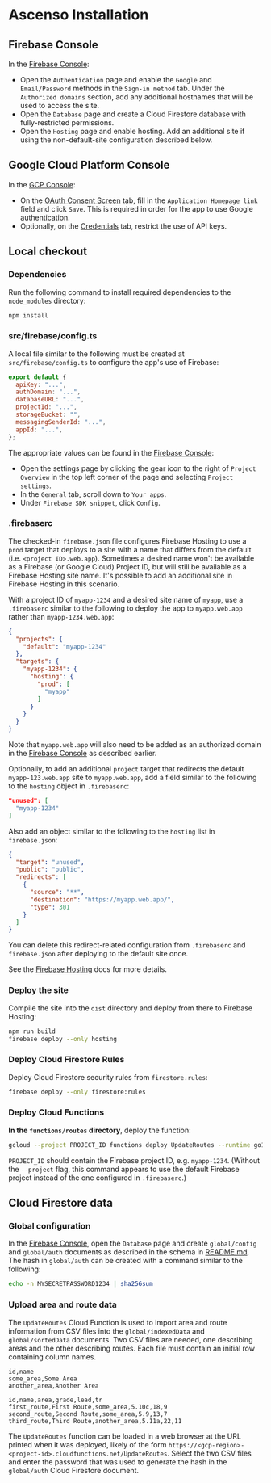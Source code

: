 # Ascenso Installation

## Firebase Console

In the [Firebase Console]:

*   Open the `Authentication` page and enable the `Google` and `Email/Password`
    methods in the `Sign-in method` tab. Under the `Authorized domains` section,
    add any additional hostnames that will be used to access the site.
*   Open the `Database` page and create a Cloud Firestore database with
    fully-restricted permissions.
*   Open the `Hosting` page and enable hosting. Add an additional site if using
    the non-default-site configuration described below.

[Firebase Console]: https://console.firebase.google.com/

## Google Cloud Platform Console

In the [GCP Console]:

*   On the [OAuth Consent Screen] tab, fill in the `Application Homepage link`
    field and click `Save`. This is required in order for the app to use Google
    authentication.
*   Optionally, on the [Credentials] tab, restrict the use of API keys.

[GCP Console]: https://console.cloud.google.com
[OAuth Consent Screen]: https://console.cloud.google.com/apis/credentials/consent
[Credentials]: https://console.cloud.google.com/apis/credentials

## Local checkout

### Dependencies

Run the following command to install required dependencies to the `node_modules`
directory:

```sh
npm install
```

### src/firebase/config.ts

A local file similar to the following must be created at
`src/firebase/config.ts` to configure the app's use of Firebase:

```js
export default {
  apiKey: "...",
  authDomain: "...",
  databaseURL: "...",
  projectId: "...",
  storageBucket: "",
  messagingSenderId: "...",
  appId: "...",
};
```

The appropriate values can be found in the [Firebase Console]:

*   Open the settings page by clicking the gear icon to the right of `Project
    Overview` in the top left corner of the page and selecting `Project
    settings`.
*   In the `General` tab, scroll down to `Your apps`.
*   Under `Firebase SDK snippet`, click `Config`.

### .firebaserc

The checked-in `firebase.json` file configures Firebase Hosting to use a `prod`
target that deploys to a site with a name that differs from the default (i.e.
`<project ID>.web.app`). Sometimes a desired name won't be available as a
Firebase (or Google Cloud) Project ID, but will still be available as a Firebase
Hosting site name. It's possible to add an additional site in Firebase Hosting
in this scenario.

With a project ID of `myapp-1234` and a desired site name of `myapp`, use a
`.firebaserc` similar to the following to deploy the app to `myapp.web.app`
rather than `myapp-1234.web.app`:

```json
{
  "projects": {
    "default": "myapp-1234"
  },
  "targets": {
    "myapp-1234": {
      "hosting": {
        "prod": [
          "myapp"
        ]
      }
    }
  }
}
```

Note that `myapp.web.app` will also need to be added as an authorized domain in
the [Firebase Console] as described earlier.

Optionally, to add an additional `project` target that redirects the default
`myapp-123.web.app` site to `myapp.web.app`, add a field similar to the
following to the `hosting` object in `.firebaserc`:

```json
"unused": [
  "myapp-1234"
]
```

Also add an object similar to the following to the `hosting` list in
`firebase.json`:

```json
{
  "target": "unused",
  "public": "public",
  "redirects": [
    {
      "source": "**",
      "destination": "https://myapp.web.app/",
      "type": 301
    }
  ]
}
```

You can delete this redirect-related configuration from `.firebaserc` and
`firebase.json` after deploying to the default site once.

See the [Firebase Hosting] docs for more details.

[Firebase Hosting]: https://firebase.google.com/docs/hosting

### Deploy the site

Compile the site into the `dist` directory and deploy from there to Firebase
Hosting:

```sh
npm run build
firebase deploy --only hosting
```

### Deploy Cloud Firestore Rules

Deploy Cloud Firestore security rules from `firestore.rules`:

```sh
firebase deploy --only firestore:rules
```
### Deploy Cloud Functions

**In the `functions/routes` directory**, deploy the function:

```sh
gcloud --project PROJECT_ID functions deploy UpdateRoutes --runtime go111 --trigger-http
```

`PROJECT_ID` should contain the Firebase project ID, e.g. `myapp-1234`. (Without
the `--project` flag, this command appears to use the default Firebase project
instead of the one configured in `.firebaserc`.)

## Cloud Firestore data

### Global configuration

In the [Firebase Console], open the `Database` page and create `global/config`
and `global/auth` documents as described in the schema in [README.md]. The hash
in `global/auth` can be created with a command similar to the following:

```sh
echo -n MYSECRETPASSWORD1234 | sha256sum
```

[README.md]: ./README.md

### Upload area and route data

The `UpdateRoutes` Cloud Function is used to import area and route information
from CSV files into the `global/indexedData` and `global/sortedData` documents.
Two CSV files are needed, one describing areas and the other describing routes.
Each file must contain an initial row containing column names.

```csv
id,name
some_area,Some Area
another_area,Another Area
```

```csv
id,name,area,grade,lead,tr
first_route,First Route,some_area,5.10c,18,9
second_route,Second Route,some_area,5.9,13,7
third_route,Third Route,another_area,5.11a,22,11
```

The `UpdateRoutes` function can be loaded in a web browser at the URL printed
when it was deployed, likely of the form
`https://<gcp-region>-<project-id>.cloudfunctions.net/UpdateRoutes`. Select the
two CSV files and enter the password that was used to generate the hash in the
`global/auth` Cloud Firestore document.
